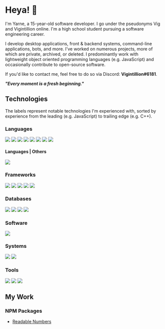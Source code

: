 # Heya! 👋

I'm Yarne, a 15-year-old software developer. I go under the pseudonyms Vig and Vigintillion online. I'm a high school
student pursuing a software engineering career.

I develop desktop applications, front & backend systems, command-line applications, bots, and more. I've worked on
numerous projects, more of which are private, archived, or deleted. I predominantly work with lightweight object oriented programming
languages (e.g. JavaScript) and occasionally contribute to open-source software.

If you'd like to contact me, feel free to do so via Discord: **Vigintillion#6181**.

***"Every moment is a fresh beginning."***

## Technologies
<!-- ![](https://img.shields.io/badge/?-?-??style=flat&logo=?&logoColor=white) -->
The labels represent notable technologies I'm experienced with, sorted by experience from the leading (e.g. JavaScript) to
trailing edge (e.g. C++).

### Languages

![](https://img.shields.io/badge/JavaScript-Language-red?style=flat&logo=javascript&logoColor=white)
![](https://img.shields.io/badge/TypeScript-Language-red?style=flat&logo=typescript&logoColor=white)
![](https://img.shields.io/badge/SQL-Language-red?style=flat&logo=sql&logoColor=white)
![](https://img.shields.io/badge/HTML-Language-red?style=flat&logo=html&logoColor=white)
![](https://img.shields.io/badge/CSS-Language-red?style=flat&logo=css&logoColor=white)
![](https://img.shields.io/badge/Python-Language-red?style=flat&logo=python&logoColor=white)
![](https://img.shields.io/badge/Java-Language-red?style=flat&logo=java&logoColor=white)
![](https://img.shields.io/badge/C++-Language-red?style=flat&logo=c++&logoColor=white)

#### Languages | Others

![](https://img.shields.io/badge/GraphQL-Language-red?style=flat&logo=graphql&logoColor=white)

### Frameworks

![](https://img.shields.io/badge/Node.js-Framework-orange?style=flat&logo=node.js&logoColor=white)
![](https://img.shields.io/badge/Electron-Framework-orange?style=flat&logo=electron&logoColor=white)
![](https://img.shields.io/badge/React-Framework-orange?style=flat&logo=react&logoColor=white)
![](https://img.shields.io/badge/Apollo-Framework-orange?style=flat&logo=apollo-graphql&logoColor=white)
![](https://img.shields.io/badge/Flutter-Framework-orange?style=flat&logo=flutter&logoColor=white)

### Databases

![](https://img.shields.io/badge/SQLite-SQL-yellow?style=flat&logo=sqlite&logoColor=white)
![](https://img.shields.io/badge/MySQL-SQL-yellow?style=flat&logo=mysql&logoColor=white)
![](https://img.shields.io/badge/MongoDB-NoSQL-yellow?style=flat&logo=mongodb&logoColor=white)
![](https://img.shields.io/badge/PostgreSQL-SQL-yellow?style=flat&logo=postgresql&logoColor=white)


### Software

![](https://img.shields.io/badge/Git-Software-seagreen?style=flat&logo=git&logoColor=white)

### Systems

![](https://img.shields.io/badge/iOS-OS-cornflowerblue?style=flat&logo=ios&logoColor=white)
![](https://img.shields.io/badge/Linux-OS-cornflowerblue?style=flat&logo=linux&logoColor=white)

### Tools

![](https://img.shields.io/badge/Visual%20Studio%20Code-Code%20Editor-mediumpurple?style=flat&logo=visual-studio-code&logoColor=white)
![](https://img.shields.io/badge/Atom-Code%20Editor-mediumpurple?style=flat&logo=atom&logoColor=white)
![](https://img.shields.io/badge/InteliJ-IDE-mediumpurple?style=flat&logo=intelij&logoColor=white)

## My Work

### NPM Packages

- [Readable Numbers](https://www.npmjs.com/package/readable-numbers)

